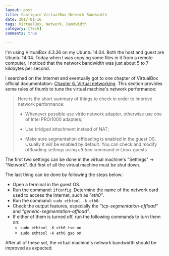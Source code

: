 ```yaml
---
layout: post
title: Configure VirtualBox Network Bandwidth
date: 2017-01-16
tags: VirtualBox, Network, Bandwidth
category: [Tech]
comments: true

---
```


I'm using VirtualBox 4.3.36 on my Ubuntu 14.04. Both the host and guest are Ubuntu 14.04. Today when I was copying some files in it from a remote computer, I noticed that the network bandwidth was just about 5 to 7 kilobytes per second.

I searched on the Internet and eventually got to one chapter of VirtualBox official documentation: [Chapter 6. Virtual networking](https://www.virtualbox.org/manual/ch06.html#network_performance). This section provides some rules of thumb to tune the virtual machine's network performance:

> Here is the short summary of things to check in order to improve network performance:
>
> * Whenever possible use virtio network adapter, otherwise use one of Intel PRO/1000 adapters;
>
> * Use bridged attachment instead of NAT;
>
> * Make sure segmentation offloading is enabled in the guest OS. Usually it will be enabled by default. You can check and modify offloading settings using _ethtool_ command in Linux guests.

The first two settings can be done in the virtual machine's "Settings" -> "Network". But first of all the virtual machine must be shut down.

The last thing can be done by following the steps below:

* Open a terminal in the guest OS.
* Run the command: ```ifconfig```. Determine the name of the network card used to access the Internet, such as _"eth0"_.
* Run the command: ```sudo ethtool -k eth0```.
* Check the output features, especially the _"tcp-segmentation-offload"_ and _"generic-segmentation-offload"_.
* If either of them is turned off, run the following commands to turn them on:
  * ```sudo ethtool -K eth0 tso on```
  * ```sudo ethtool -K eth0 gso on```

After all of these set, the virtual machine's network bandwidth should be improved as expected.
